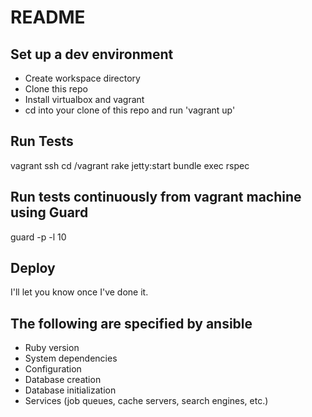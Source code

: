 # README

## Set up a dev environment
* Create workspace directory
* Clone this repo
* Install virtualbox and vagrant
* cd into your clone of this repo and run 'vagrant up'

## Run Tests
vagrant ssh
cd /vagrant
rake jetty:start
bundle exec rspec

## Run tests continuously from vagrant machine using Guard
guard -p -l 10

## Deploy
I'll let you know once I've done it.

## The following are specified by ansible
* Ruby version
* System dependencies
* Configuration
* Database creation
* Database initialization
* Services (job queues, cache servers, search engines, etc.)
